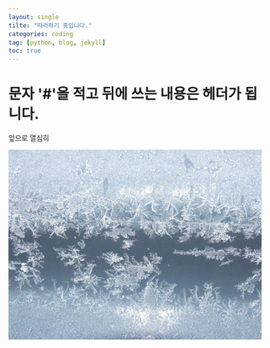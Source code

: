 ```yaml
---
layout: single
tilte: "따라하기 중입니다."
categories: coding
tag: [python, blog, jekyll]
toc: true
---
```


# 문자 '#'을 적고 뒤에 쓰는 내용은 헤더가 됩니다.

앞으로 열심히

![ice_640](../assets/images/ice_640.jpg)